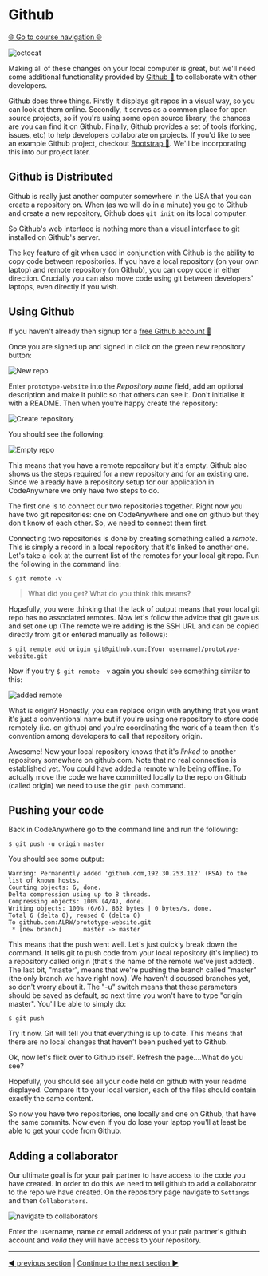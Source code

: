 Github
=======

[:globe_with_meridians: Go to course navigation :globe_with_meridians:](../navigation.md)

![octocat](../images/octocat.png)

Making all of these changes on your local computer is great, but we'll need some additional functionality provided by [Github :link:](https://github.com/) to collaborate with other developers.

Github does three things. Firstly it displays git repos in a visual way, so you can look at them online. Secondly, it serves as a common place for open source projects, so if you're using some open source library, the chances are you can find it on Github. Finally, Github provides a set of tools (forking, issues, etc) to help developers collaborate on projects. If you'd like to see an example Github project, checkout [Bootstrap :link:](https://github.com/twbs/bootstrap). We'll be incorporating this into our project later.

Github is Distributed 
--------------------
Github is really just another computer somewhere in the USA that you can create a repository on. When (as we will do in a minute) you go to Github and create a new repository, Github does `git init` on its local computer.

So Github's web interface is nothing more than a visual interface to git installed on Github's server.

The key feature of git when used in conjunction with Github is the ability to copy code between repositories. If you have a local repository (on your own laptop) and remote repository (on Github), you can copy code in either direction. Crucially you can also move code using git between developers' laptops, even directly if you wish.

Using Github
------------

If you haven't already then signup for a [free Github account :link:](https://github.com/join)

Once you are signed up and signed in click on the green new repository button:

![New repo](../images/newRepo.png)

Enter `prototype-website` into the *Repository name* field, add an optional description and make it public so that others can see it. Don't initialise it with a README. Then when you're happy create the repository:

![Create repository](../images/repoSetup.png)

You should see the following:

![Empty repo](../images/emptyRepo.png)

This means that you have a remote repository but it's empty. Github also shows us the steps required for a new repository and for an existing one. Since we already have a repository setup for our application in CodeAnywhere we only have two steps to do.

The first one is to connect our two repositories together. Right now you have two git repositories: one on CodeAnywhere and one on github but they don't know of each other. So, we need to connect them first.

Connecting two repositories is done by creating something called a *remote*. This is simply a record in a local repository that it's linked to another one. Let's take a look at the current list of the remotes for your local git repo. Run the following in the command line:

```
$ git remote -v
```

> What did you get? What do you think this means?

Hopefully, you were thinking that the lack of output means that your local git repo has no associated remotes. Now let's follow the advice that git gave us and set one up (The remote we're adding is the SSH URL and can be copied directly from git or entered manually as follows):

```
$ git remote add origin git@github.com:[Your username]/prototype-website.git
```

Now if you try `$ git remote -v` again you should see something similar to this:

![added remote](../images/addedRemote.png)

What is origin? Honestly, you can replace origin with anything that you want it's just a conventional name but if you're using one repository to store code remotely (i.e. on github) and you're coordinating the work of a team then it's convention among developers to call that repository origin.

Awesome! Now your local repository knows that it's *linked* to another repository somewhere on github.com. Note that no real connection is established yet. You could have added a remote while being offline. To actually move the code we have committed locally to the repo on Github (called origin) we need to use the `git push` command. 

Pushing your code
---------------

Back in CodeAnywhere go to the command line and run the following:

```
$ git push -u origin master
```

You should see some output:

```
Warning: Permanently added 'github.com,192.30.253.112' (RSA) to the list of known hosts.
Counting objects: 6, done.
Delta compression using up to 8 threads.
Compressing objects: 100% (4/4), done.
Writing objects: 100% (6/6), 862 bytes | 0 bytes/s, done.
Total 6 (delta 0), reused 0 (delta 0)
To github.com:ALRW/prototype-website.git
 * [new branch]      master -> master
 ```

 This means that the push went well. Let's just quickly break down the command. It tells git to push code from your local repository (it's implied) to a repository called origin (that's the name of the remote we've just added). The last bit, "master", means that we're pushing the branch called "master" (the only branch we have right now). We haven't discussed branches yet, so don't worry about it. The "-u" switch means that these parameters should be saved as default, so next time you won't have to type "origin master". You'll be able to simply do:

 ```
 $ git push
 ```

 Try it now. Git will tell you that everything is up to date. This means that there are no local changes that haven't been pushed yet to Github.

 Ok, now let's flick over to Github itself. Refresh the page....What do you see?

 Hopefully, you should see all your code held on github with your readme displayed. Compare it to your local version, each of the files should contain exactly the same content.

 So now you have two repositories, one locally and one on Github, that have the same commits. Now even if you do lose your laptop you'll at least be able to get your code from Github.

Adding a collaborator
--------------------

Our ultimate goal is for your pair partner to have access to the code you have created. In order to do this we need to tell github to add a collaborator to the repo we have created. On the repository page navigate to `Settings` and then `Collaborators`.

![navigate to collaborators](../images/navigateToCollaborators.png)

Enter the username, name or email address of your pair partner's github account and *voila* they will have access to your repository.

----------

[:arrow_backward: previous section](./section4.md) | [Continue to the next section :arrow_forward:](./section6.md)
